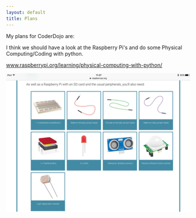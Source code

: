 ```yaml
---
layout: default
title: Plans
---
```


My plans for CoderDojo are:

I think we should have a look at the Raspberry Pi's and do some Physical Computing/Coding with python.

www.raspberrypi.org/learning/physical-computing-with-python/

<img src="PI.png" alt="pictures of pi projects"/>
